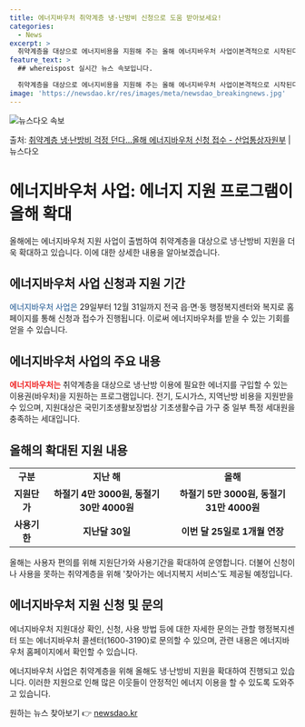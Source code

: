 ```yaml
---
title: 에너지바우처 취약계층 냉·난방비 신청으로 도움 받아보세요!
categories:
  - News
excerpt: >
  취약계층을 대상으로 에너지비용을 지원해 주는 올해 에너지바우처 사업이본격적으로 시작된다. 산업통상자원부는 오…
feature_text: >
  ## whereispost 실시간 뉴스 속보입니다.

  취약계층을 대상으로 에너지비용을 지원해 주는 올해 에너지바우처 사업이본격적으로 시작된다. 산업통상자원부는 오…
image: 'https://newsdao.kr/res/images/meta/newsdao_breakingnews.jpg'
---
```


![뉴스다오 속보](https://newsdao.kr/res/images/meta/newsdao_breakingnews.jpg)

<p>출처: <a href="https://newsdao.kr/3885" rel="dofollow">취약계층 냉·난방비 걱정 던다…올해 에너지바우처 신청 접수 - 산업통상자원부</a> | 뉴스다오</p>

<h1>에너지바우처 사업: 에너지 지원 프로그램이 올해 확대</h1>

<p data-ke-size="size16">올해에는 에너지바우처 지원 사업이 출범하여 취약계층을 대상으로 냉·난방비 지원을 더욱 확대하고 있습니다. 이에 대한 상세한 내용을 알아보겠습니다.</p>

<h2 data-ke-size="size26">에너지바우처 사업 신청과 지원 기간</h2>

<p><span style="color: #1a5490;">에너지바우처 사업은</span> 29일부터 12월 31일까지 전국 읍·면·동 행정복지센터와 복지로 홈페이지를 통해 신청과 접수가 진행됩니다. 이로써 에너지바우처를 받을 수 있는 기회를 얻을 수 있습니다.</p>

<h2 data-ke-size="size26">에너지바우처 사업의 주요 내용</h2>

<p><b><span style="color: #ee2323;">에너지바우처는</span></b> 취약계층을 대상으로 냉·난방 이용에 필요한 에너지를 구입할 수 있는 이용권(바우처)을 지원하는 프로그램입니다. 전기, 도시가스, 지역난방 비용을 지원받을 수 있으며, 지원대상은 국민기초생활보장법상 기초생활수급 가구 중 일부 특정 세대원을 충족하는 세대입니다.</p>

<h2 data-ke-size="size26">올해의 확대된 지원 내용</h2>

<table>
	<tbody>
		<tr>
			<td style="text-align: center; height: 17px;"><b>구분</b></td>
			<td style="text-align: center; height: 17px;"><b>지난 해</b></td>
			<td style="text-align: center; height: 17px;"><b>올해</b></td>
		</tr>
		<tr>
			<td style="text-align: center; height: 17px;"><b>지원단가</b></td>
			<td style="text-align: center; height: 17px;"><b>하절기 4만 3000원, 동절기 30만 4000원</b></td>
			<td style="text-align: center; height: 17px;"><b>하절기 5만 3000원, 동절기 31만 4000원</b></td>
		</tr>
		<tr>
			<td style="text-align: center; height: 17px;"><b>사용기한</b></td>
			<td style="text-align: center; height: 17px;"><b>지난달 30일</b></td>
			<td style="text-align: center; height: 17px;"><b>이번 달 25일로 1개월 연장</b></td>
		</tr>
	</tbody>
</table>

<p>올해는 사용자 편의를 위해 지원단가와 사용기간을 확대하여 운영합니다. 더불어 신청이나 사용을 못하는 취약계층을 위해 '찾아가는 에너지복지 서비스'도 제공될 예정입니다.</p>

<h2 data-ke-size="size26">에너지바우처 지원 신청 및 문의</h2>

<p>에너지바우처 지원대상 확인, 신청, 사용 방법 등에 대한 자세한 문의는 관할 행정복지센터 또는 에너지바우처 콜센터(1600-3190)로 문의할 수 있으며, 관련 내용은 에너지바우처 홈페이지에서 확인할 수 있습니다.</p>

<p>에너지바우처 사업은 취약계층을 위해 올해도 냉·난방비 지원을 확대하여 진행되고 있습니다. 이러한 지원으로 인해 많은 이웃들이 안정적인 에너지 이용을 할 수 있도록 도와주고 있습니다.</p> 

원하는 뉴스 찾아보기 👉 <a href="https://newsdao.kr" rel="dofollow">newsdao.kr</a>


